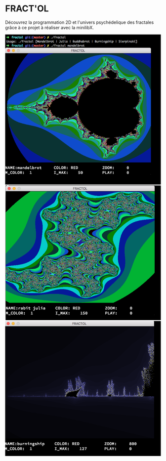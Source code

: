 # FRACT'OL

Découvrez la programmation 2D et l'univers psychédelique des fractales grâce à ce projet à réaliser avec la minilibX.

![Fract'ol](https://github.com/Koumaran/Infographie/blob/master/fractol/shoot_fractol1.png)
![Fract'ol1](https://github.com/Koumaran/Infographie/blob/master/fractol/shoot_fractol2.png)
![Fract'ol2](https://github.com/Koumaran/Infographie/blob/master/fractol/shoot_fractol3.png)
